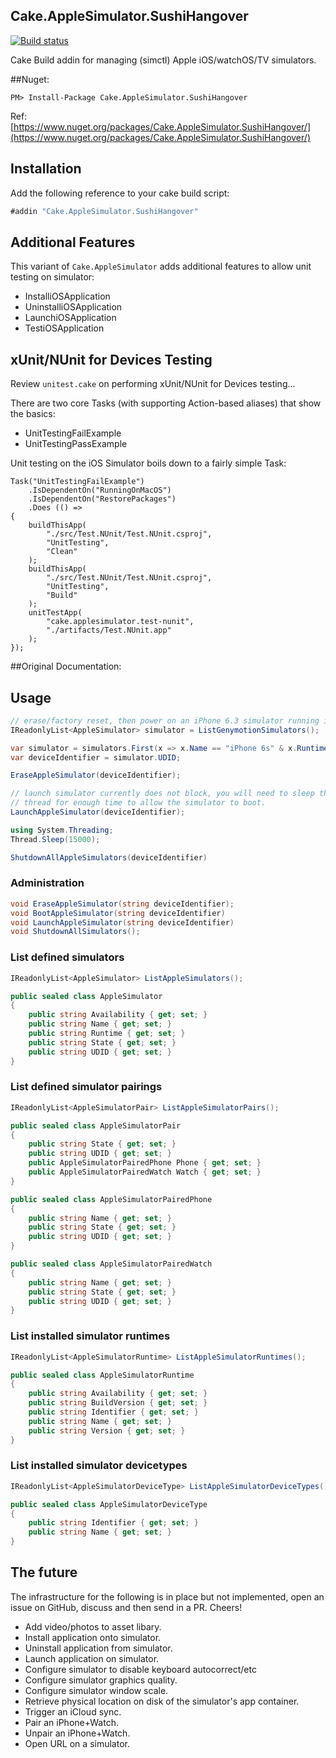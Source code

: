 ## Cake.AppleSimulator.SushiHangover
 [![Build status](https://ci.appveyor.com/api/projects/status/s6u8up9vypcwg2vs/branch/sushi?svg=true)](https://ci.appveyor.com/project/sushihangover/cake-applesimulator/branch/sushi)

Cake Build addin for managing (simctl) Apple iOS/watchOS/TV simulators.

##Nuget:

`PM> Install-Package Cake.AppleSimulator.SushiHangover`

Ref: [https://www.nuget.org/packages/Cake.AppleSimulator.SushiHangover/](https://www.nuget.org/packages/Cake.AppleSimulator.SushiHangover/)



## Installation

Add the following reference to your cake build script:

```csharp
#addin "Cake.AppleSimulator.SushiHangover"
```

## Additional Features

This variant of `Cake.AppleSimulator` adds additional features to allow unit testing on simulator:

* InstalliOSApplication
* UninstalliOSApplication
* LaunchiOSApplication
* TestiOSApplication

## xUnit/NUnit for Devices Testing

Review `unitest.cake` on performing xUnit/NUnit for Devices testing...

There are two core Tasks (with supporting Action-based aliases) that show the basics:

* UnitTestingFailExample
* UnitTestingPassExample

Unit testing on the iOS Simulator boils down to a fairly simple Task:

	Task("UnitTestingFailExample")
	    .IsDependentOn("RunningOnMacOS")
	    .IsDependentOn("RestorePackages")
	    .Does (() =>
	{
	    buildThisApp(
	        "./src/Test.NUnit/Test.NUnit.csproj",
	        "UnitTesting",
	        "Clean"    
	    );
	    buildThisApp(
	        "./src/Test.NUnit/Test.NUnit.csproj",
	        "UnitTesting",
	        "Build"    
	    );
	    unitTestApp(
	        "cake.applesimulator.test-nunit",
	        "./artifacts/Test.NUnit.app"
	    );
	});

##Original Documentation:

## Usage

```csharp
// erase/factory reset, then power on an iPhone 6.3 simulator running iOS 9.3 and then shut it down.
IReadonlyList<AppleSimulator> simulator = ListGenymotionSimulators();

var simulator = simulators.First(x => x.Name == "iPhone 6s" & x.Runtime == "iOS 9.3");
var deviceIdentifier = simulator.UDID;

EraseAppleSimulator(deviceIdentifier);

// launch simulator currently does not block, you will need to sleep the cake
// thread for enough time to allow the simulator to boot.
LaunchAppleSimulator(deviceIdentifier);

using System.Threading;
Thread.Sleep(15000);

ShutdownAllAppleSimulators(deviceIdentifier)
```

### Administration

```csharp
void EraseAppleSimulator(string deviceIdentifier);
void BootAppleSimulator(string deviceIdentifier)
void LaunchAppleSimulator(string deviceIdentifier)
void ShutdownAllSimulators();
```

### List defined simulators

```csharp
IReadonlyList<AppleSimulator> ListAppleSimulators();

public sealed class AppleSimulator
{
    public string Availability { get; set; }
    public string Name { get; set; }
    public string Runtime { get; set; }
    public string State { get; set; }
    public string UDID { get; set; }
}
```

### List defined simulator pairings

```csharp
IReadonlyList<AppleSimulatorPair> ListAppleSimulatorPairs();

public sealed class AppleSimulatorPair
{
    public string State { get; set; }
    public string UDID { get; set; }
    public AppleSimulatorPairedPhone Phone { get; set; }
    public AppleSimulatorPairedWatch Watch { get; set; }
}

public sealed class AppleSimulatorPairedPhone
{
    public string Name { get; set; }
    public string State { get; set; }
    public string UDID { get; set; }
}

public sealed class AppleSimulatorPairedWatch
{
    public string Name { get; set; }
    public string State { get; set; }
    public string UDID { get; set; }
}
```


### List installed simulator runtimes
```csharp
IReadonlyList<AppleSimulatorRuntime> ListAppleSimulatorRuntimes();

public sealed class AppleSimulatorRuntime
{
    public string Availability { get; set; }
    public string BuildVersion { get; set; }
    public string Identifier { get; set; }
    public string Name { get; set; }
    public string Version { get; set; }
}
```

### List installed simulator devicetypes
```csharp
IReadonlyList<AppleSimulatorDeviceType> ListAppleSimulatorDeviceTypes();

public sealed class AppleSimulatorDeviceType
{
    public string Identifier { get; set; }
    public string Name { get; set; }
}
```

## The future
The infrastructure for the following is in place but not implemented, open an issue on GitHub, discuss and then send in a PR. Cheers!

* Add video/photos to asset libary.
* Install application onto simulator.
* Uninstall application from simulator.
* Launch application on simulator.
* Configure simulator to disable keyboard autocorrect/etc
* Configure simulator graphics quality.
* Configure simulator window scale.
* Retrieve physical location on disk of the simulator's app container.
* Trigger an iCloud sync.
* Pair an iPhone+Watch.
* Unpair an iPhone+Watch.
* Open URL on a simulator.
